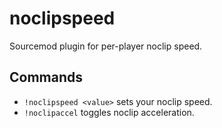 # noclipspeed
Sourcemod plugin for per-player noclip speed.

## Commands
* `!noclipspeed <value>` sets your noclip speed.
* `!noclipaccel` toggles noclip acceleration.
